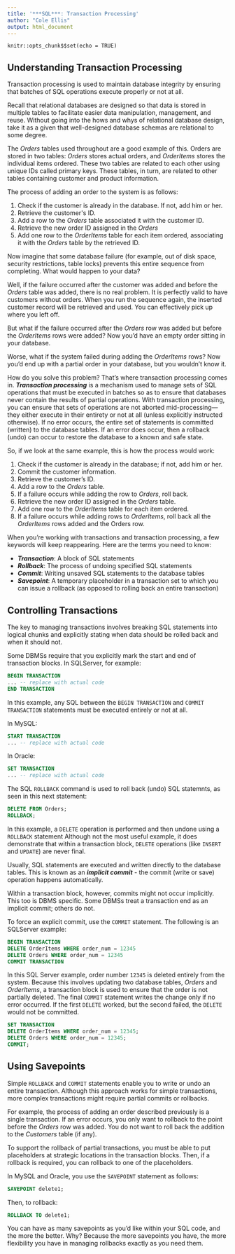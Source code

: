 ```yaml
---
title: '***SQL***: Transaction Processing'
author: "Cole Ellis"
output: html_document
---
```


```{r setup, include=FALSE}
knitr::opts_chunk$$set(echo = TRUE)
```

## Understanding Transaction Processing
Transaction processing is used to maintain database integrity by ensuring that batches of SQL operations execute properly or not at all.

Recall that relational databases are designed so that data is stored in multiple tables to facilitate easier data manipulation, management, and reuse.  Without going into the hows and whys of relational database design, take it as a given that well-designed database schemas are relational to some degree.

The *Orders* tables used throughout are a good example of this.  Orders are stored in two tables: *Orders* stores actual orders, and *OrderItems* stores the individual items ordered.  These two tables are related to each other using unique IDs called primary keys.  These tables, in turn, are related to other tables containing customer and product information.

The process of adding an order to the system is as follows:

1. Check if the customer is already in the database.  If not, add him or her.
2. Retrieve the customer's ID.
3. Add a row to the *Orders* table associated it with the customer ID.
4. Retrieve the new order ID assigned in the *Orders*
5. Add one row to the *OrderItems* table for each item ordered, associating it with the *Orders* table by the retrieved ID.

Now imagine that some database failure (for example, out of disk space, security restrictions, table locks) prevents this entire sequence from completing. What would happen to your data?

Well, if the failure occurred after the customer was added and before the *Orders* table was added, there is no real problem. It is perfectly valid to have customers without orders. When you run the sequence again, the inserted customer record will be retrieved and used. You can effectively pick up where you left off.

But what if the failure occurred after the *Orders* row was added but before the *OrderItems* rows were added? Now you’d have an empty order sitting in your database.

Worse, what if the system failed during adding the *OrderItems* rows? Now you’d end up with a partial order in your database, but you wouldn’t know it.

How do you solve this problem? That’s where transaction processing comes in. ***Transaction processing*** is a mechanism used to manage sets of SQL operations that must be executed in batches so as to ensure that databases never contain the results of partial operations. With transaction processing, you can ensure that sets of operations are not aborted mid-processing—they either execute in their entirety or not at all (unless explicitly instructed otherwise). If no error occurs, the entire set of statements is committed (written) to the database tables. If an error does occur, then a rollback (undo) can occur to restore the database to a known and safe state.

So, if we look at the same example, this is how the process would work:

1. Check if the customer is already in the database; if not, add him or her.
2. Commit the customer information.
3. Retrieve the customer’s ID.
4. Add a row to the *Orders* table.
5. If a failure occurs while adding the row to *Orders*, roll back.
6. Retrieve the new order ID assigned in the *Orders* table.
7. Add one row to the *OrderItems* table for each item ordered.
8. If a failure occurs while adding rows to *OrderItems*, roll back all the *OrderItems* rows added and the Orders row.

When you’re working with transactions and transaction processing, a few keywords will keep reappearing. Here are the terms you need to know:

- ***Transaction***: A block of SQL statements
- ***Rollback***: The process of undoing specified SQL statements
- ***Commit***: Writing unsaved SQL statements to the database tables
- ***Savepoint***: A temporary placeholder in a transaction set to which you can issue a rollback (as opposed to rolling back an entire transaction)

## Controlling Transactions
The key to managing transactions involves breaking SQL statements into logical chunks and explicitly stating when data should be rolled back and when it should not.

Some DBMSs require that you explicitly mark the start and end of transaction blocks.  In SQLServer, for example:
```sql
BEGIN TRANSACTION
... -- replace with actual code
END TRANSACTION
```

In this example, any SQL between the `BEGIN TRANSACTION` and `COMMIT TRANSACTION` statements must be executed entirely or not at all.

In MySQL:
```sql
START TRANSACTION
... -- replace with actual code
```

In Oracle:
```sql
SET TRANSACTION
... -- replace with actual code
```

The SQL `ROLLBACK` command is used to roll back (undo) SQL statemnts, as seen in this next statement:
```sql
DELETE FROM Orders;
ROLLBACK;
```
In this example, a `DELETE` operation is performed and then undone using a `ROLLBACK` statement  Although not the most useful example, it does demonstrate that within a transaction block, `DELETE` operations (like `INSERT` and `UPDATE`) are never final.

Usually, SQL statements are executed and written directly to the database tables.  This is known as an ***implicit commit*** - the commit (write or save) operation happens automatically.

Within a transaction block, however, commits might not occur implicitly.  This too is DBMS specific.  Some DBMSs treat a transaction end as an implicit commit; others do not.

To force an explicit commit, use the `COMMIT` statement. The following is an SQLServer example:
```sql
BEGIN TRANSACTION
DELETE OrderItems WHERE order_num = 12345
DELETE Orders WHERE order_num = 12345
COMMIT TRANSACTION
```

In this SQL Server example, order number `12345` is deleted entirely from the system. Because this involves updating two database tables, *Orders* and *OrderItems*, a transaction block is used to ensure that the order is not partially deleted. The final `COMMIT` statement writes the change only if no error occurred. If the first `DELETE` worked, but the second failed, the `DELETE` would not be committed.

```sql
SET TRANSACTION
DELETE OrderItems WHERE order_num = 12345;
DELETE Orders WHERE order_num = 12345;
COMMIT;
```

## Using Savepoints
Simple `ROLLBACK` and `COMMIT` statements enable you to write or undo an entire transaction.  Although this approach works for simple transactions, more complex transactions might require partial commits or rollbacks.

For example, the process of adding an order described previously is a single transaction.  If an error occurs, you only want to rollback to the point before the *Orders* row was added.  You do not want to roll back the addition to the *Customers* table (if any).

To support the rollback of partial transactions, you must be able to put placeholders at strategic locations in the transaction blocks.  Then, if a rollback is required, you can rollback to one of the placeholders.

In MySQL and Oracle, you use the `SAVEPOINT` statement as follows:
```sql
SAVEPOINT delete1;
```

Then, to rollback:
```sql
ROLLBACK TO delete1;
```

You can have as many savepoints as you’d like within your SQL code, and the more the better. Why? Because the more savepoints you have, the more flexibility you have in managing rollbacks exactly as you need them.